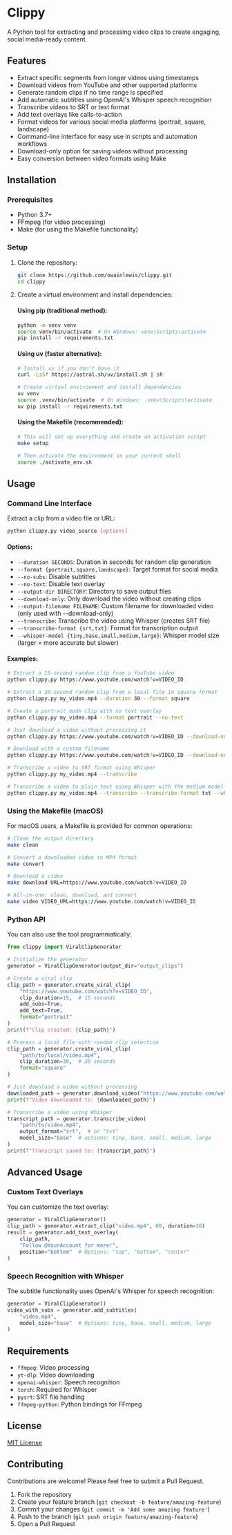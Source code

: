 # Clippy

A Python tool for extracting and processing video clips to create engaging, social media-ready content.

## Features

- Extract specific segments from longer videos using timestamps
- Download videos from YouTube and other supported platforms
- Generate random clips if no time range is specified
- Add automatic subtitles using OpenAI's Whisper speech recognition
- Transcribe videos to SRT or text format
- Add text overlays like calls-to-action
- Format videos for various social media platforms (portrait, square, landscape)
- Command-line interface for easy use in scripts and automation workflows
- Download-only option for saving videos without processing
- Easy conversion between video formats using Make

## Installation

### Prerequisites

- Python 3.7+
- FFmpeg (for video processing)
- Make (for using the Makefile functionality)

### Setup

1. Clone the repository:
   ```bash
   git clone https://github.com/owainlewis/clippy.git
   cd clippy
   ```

2. Create a virtual environment and install dependencies:

   #### Using pip (traditional method):
   ```bash
   python -m venv venv
   source venv/bin/activate  # On Windows: venv\Scripts\activate
   pip install -r requirements.txt
   ```

   #### Using uv (faster alternative):
   ```bash
   # Install uv if you don't have it
   curl -LsSf https://astral.sh/uv/install.sh | sh

   # Create virtual environment and install dependencies
   uv venv
   source .venv/bin/activate  # On Windows: .venv\Scripts\activate
   uv pip install -r requirements.txt
   ```

   #### Using the Makefile (recommended):
   ```bash
   # This will set up everything and create an activation script
   make setup
   
   # Then activate the environment in your current shell
   source ./activate_env.sh
   ```

## Usage

### Command Line Interface

Extract a clip from a video file or URL:

```bash
python clippy.py video_source [options]
```

#### Options:

- `--duration SECONDS`: Duration in seconds for random clip generation
- `--format {portrait,square,landscape}`: Target format for social media
- `--no-subs`: Disable subtitles
- `--no-text`: Disable text overlay
- `--output-dir DIRECTORY`: Directory to save output files
- `--download-only`: Only download the video without creating clips
- `--output-filename FILENAME`: Custom filename for downloaded video (only used with --download-only)
- `--transcribe`: Transcribe the video using Whisper (creates SRT file)
- `--transcribe-format {srt,txt}`: Format for transcription output
- `--whisper-model {tiny,base,small,medium,large}`: Whisper model size (larger = more accurate but slower)

#### Examples:

```bash
# Extract a 15-second random clip from a YouTube video
python clippy.py https://www.youtube.com/watch?v=VIDEO_ID

# Extract a 30-second random clip from a local file in square format
python clippy.py my_video.mp4 --duration 30 --format square

# Create a portrait mode clip with no text overlay
python clippy.py my_video.mp4 --format portrait --no-text

# Just download a video without processing it
python clippy.py https://www.youtube.com/watch?v=VIDEO_ID --download-only

# Download with a custom filename
python clippy.py https://www.youtube.com/watch?v=VIDEO_ID --download-only --output-filename="my_video.mp4"

# Transcribe a video to SRT format using Whisper
python clippy.py my_video.mp4 --transcribe

# Transcribe a video to plain text using Whisper with the medium model
python clippy.py my_video.mp4 --transcribe --transcribe-format txt --whisper-model medium
```

### Using the Makefile (macOS)

For macOS users, a Makefile is provided for common operations:

```bash
# Clean the output directory
make clean

# Convert a downloaded video to MP4 format
make convert

# Download a video
make download URL=https://www.youtube.com/watch?v=VIDEO_ID

# All-in-one: clean, download, and convert
make video VIDEO_URL=https://www.youtube.com/watch?v=VIDEO_ID
```

### Python API

You can also use the tool programmatically:

```python
from clippy import ViralClipGenerator

# Initialize the generator
generator = ViralClipGenerator(output_dir="output_clips")

# Create a viral clip
clip_path = generator.create_viral_clip(
    "https://www.youtube.com/watch?v=VIDEO_ID",
    clip_duration=15,  # 15 seconds
    add_subs=True,
    add_text=True,
    format="portrait"
)
print(f"Clip created: {clip_path}")

# Process a local file with random clip selection
clip_path = generator.create_viral_clip(
    "path/to/local/video.mp4",
    clip_duration=30,  # 30 seconds
    format="square"
)

# Just download a video without processing
downloaded_path = generator.download_video("https://www.youtube.com/watch?v=VIDEO_ID")
print(f"Video downloaded to: {downloaded_path}")

# Transcribe a video using Whisper
transcript_path = generator.transcribe_video(
    "path/to/video.mp4",
    output_format="srt",  # or "txt"
    model_size="base"  # options: tiny, base, small, medium, large
)
print(f"Transcript saved to: {transcript_path}")
```

## Advanced Usage

### Custom Text Overlays

You can customize the text overlay:

```python
generator = ViralClipGenerator()
clip_path = generator.extract_clip("video.mp4", 60, duration=30)
result = generator.add_text_overlay(
    clip_path,
    "Follow @YourAccount for more!",
    position="bottom"  # Options: "top", "bottom", "center"
)
```

### Speech Recognition with Whisper

The subtitle functionality uses OpenAI's Whisper for speech recognition:

```python
generator = ViralClipGenerator()
video_with_subs = generator.add_subtitles(
    "video.mp4",
    model_size="base"  # Options: tiny, base, small, medium, large
)
```

## Requirements

- `ffmpeg`: Video processing
- `yt-dlp`: Video downloading
- `openai-whisper`: Speech recognition
- `torch`: Required for Whisper
- `pysrt`: SRT file handling
- `ffmpeg-python`: Python bindings for FFmpeg

## License

[MIT License](LICENSE)

## Contributing

Contributions are welcome! Please feel free to submit a Pull Request.

1. Fork the repository
2. Create your feature branch (`git checkout -b feature/amazing-feature`)
3. Commit your changes (`git commit -m 'Add some amazing feature'`)
4. Push to the branch (`git push origin feature/amazing-feature`)
5. Open a Pull Request